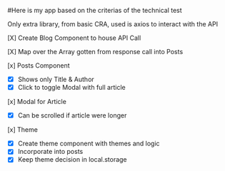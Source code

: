 #Here is my app based on the criterias of the technical test

Only extra library, from basic CRA, used is axios to interact with the API

[X] Create Blog Component to house API Call

[X] Map over the Array gotten from response call into Posts

[x] Posts Component

- [x] Shows only Title & Author
- [x] Click to toggle Modal with full article

[x] Modal for Article

- [x] Can be scrolled if article were longer

[x] Theme

- [x] Create theme component with themes and logic
- [x] Incorporate into posts
- [x] Keep theme decision in local.storage
